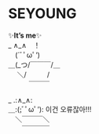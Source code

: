 <h1 class="code-line" data-line-start=0 data-line-end=1 ><a id="SEYOUNG_HAN1_0"></a><strong>SEYOUNG</strong></h1>

  ✨<strong>It’s me</strong>✨<br>
_   ∧_∧　！<br>
　(´ﾞﾟωﾟ’)<br>
＿(_つ/￣￣￣/＿<br>
　 ＼/　　　/<br>
　　　￣￣￣<br>

_  .:∧_∧:<br>
＿:(;ﾞﾟωﾟ’):   이건 오류잖아!!!<br>
　＼￣￣￣＼<br>
　　￣￣￣￣</p>
